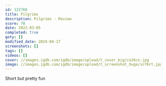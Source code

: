 ```yaml
---
id: 122766
title: Pilgrims
description: Pilgrims - Review
score: 70
date: 2022-03-05
completed: true
goty: []
modified_date: 2024-04-17
screenshots: []
tags: []
videos: []
cover: //images.igdb.com/igdb/image/upload/t_cover_big/co26cn.jpg
image: //images.igdb.com/igdb/image/upload/t_screenshot_huge/sc76rt.jpg
---
```

Short but pretty fun